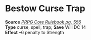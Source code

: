 # Bestow Curse Trap

**Source** [_PRPG Core Rulebook pg. 556_](http://paizo.com/pathfinderRPG/v5748btpy88yj)  
**Type** curse, spell, trap; **Save** Will DC 14  
**Effect** –6 penalty to Strength
